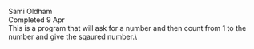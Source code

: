 Sami Oldham\
Completed 9 Apr\
This is a program that will ask for a number and then count from 1 to the number and give the sqaured number.\